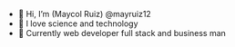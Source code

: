 - 👋 Hi, I’m (Maycol Ruiz) @mayruiz12
- 👀 I love science and technology
- 🌱 Currently web developer full stack and business man

<!---
mayruiz12/mayruiz12 is a ✨ special ✨ repository because its `README.md` (this file) appears on your GitHub profile.
You can click the Preview link to take a look at your changes.
--->
